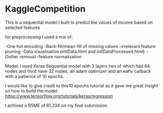 # KaggleCompetition
This is a sequential model I built to predict the values of income based on selected features

for preprocessing I used a mix of:

-One hot encoding
-Back-fill/mean-fill of missing values
-irrelevant feature pruning
-Data visualisation (initData.html and initDataProcessed.html)
-Outlier removal
-feature normalization

Model:
I used Keras Sequential model with 3 layers two of which had 64 nodes and third have 32 nodes, an adam optimizer and an early callback with a patience of 10 epochs.

I would like to give credit to this10 epochs tutorial as it gave me great insight on how to build the model:
https://www.tensorflow.org/tutorials/keras/regression

I achived a RSME of 61,234 on my final submission.
